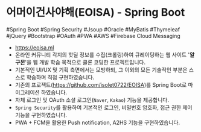 # 어머이건사야해(EOISA) - Spring Boot

#Spring Boot #Spring Security #Jsoup #Oracle #MyBatis #Thymeleaf #jQuery #Bootstrap #OAuth #PWA #AWS #Firebase Cloud Messaging

* https://eoisa.ml
* 온라인 커뮤니티 각지의 핫딜 정보를 수집(크롤링)하여 큐레이팅하는 웹 사이트 '**알구몬**'을 웹 개발 학습 목적으로 클론 코딩한 프로젝트입니다.
* 기본적인 UI/UX 및 기획 측면에서는 모방하되, 그 이외의 모든 기술적인 부분은 스스로 학습하며 직접 구현하였습니다.
* 기존의 프로젝트(https://github.com/isolet0722/EOISA)를 Spring Boot로 마이그레이션 하였습니다.
* 자체 로그인 및 OAuth 소셜 로그인(`Naver`, `Kakao`) 기능을 제공합니다.
* `Spring Security`를 활용하여 기본적인 로그인, 비밀번호 암호화, 접근 권한 제어 기능을 구현하였습니다.
* PWA + FCM을 활용한 Push notification, A2HS 기능을 구현하였습니다.
